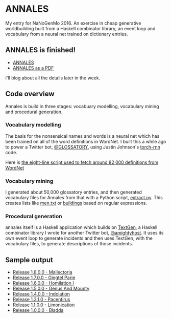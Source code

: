 ANNALES
=======

My entry for NaNoGenMo 2016. An exercise in cheap generative worldbuilding
built from a Haskell combinator library, an event loop and vocabulary from
a neural net trained on dictionary entries.

## ANNALES is finished!

* [ANNALES](output/annales.md)
* [ANNALES as a PDF](output/annales.pdf)

I'll blog about all the details later in the week.

## Code overview

Annales is build in three stages: vocabuary modelling, vocabulary
mining and procedural generation.

### Vocabulary modelling

The basis for the nonsensical names and words is a neural net which
has been trained on all of the word definitions in WordNet. I built
this a while ago to power a Twitter bot,
[@GLOSSATORY](http://bots.mikelynch.org/glossatory/), using Justin
Johnson's [torch-rnn](https://github.com/jcjohnson/torch-rnn) code.

Here is
[the eight-line script used to fetch around 82,000 definitions from WordNet](data/wordnetdefs.py)

### Vocabulary mining

I generated about 50,000 glossatory entries, and then generated
vocabulary files for Annales from that with a Python script,
[extract.py](data/extract.py). This creates lists like
[men.txt](data/men.txt) or [buildings](data/buildings.txt) based on
regular expressions.

### Procedural generation

annales itself is a Haskell application which builds on
[TextGen](https://github.com/spikelynch/textgen), a Haskell combinator
library I wrote for another Twitter bot,
[@amightyhost](http://bots.mikelynch.org/amightyhost/).  It uses its
own event loop to generate incidents and then uses TextGen, with the
vocabulary files, to generate descriptions of those incidents.

## Sample output

* [Release 1.8.0.0 - Mallectoria](output/sample-1.8.0.0-Mallectoria.md)
* [Release 1.7.0.0 - Gingtel Parie](output/sample-1.7.0.0-Gingtel-Parie.md)
* [Release 1.6.0.0 - Homilation I](output/sample-1.6.0.0-Homilation-I.md)
* [Release 1.5.0.0 - Genus And Mounty](output/sample-1.5.0.0-Genus-And-Mounty.md)
* [Release 1.4.0.0 - Indolation](output/sample-1.4.0.0-Indolation.md)
* [Release 1.3.1.0 - Pacentirus](output/sample-1.3.1.0-Pacentirus.md)
* [Release 1.1.0.0 - Limonication](output/sample-1.1.0.0-Limonication.md)
* [Release 1.0.0.0 - Bladda](output/sample-1.0.0.0-Bladda.md)

